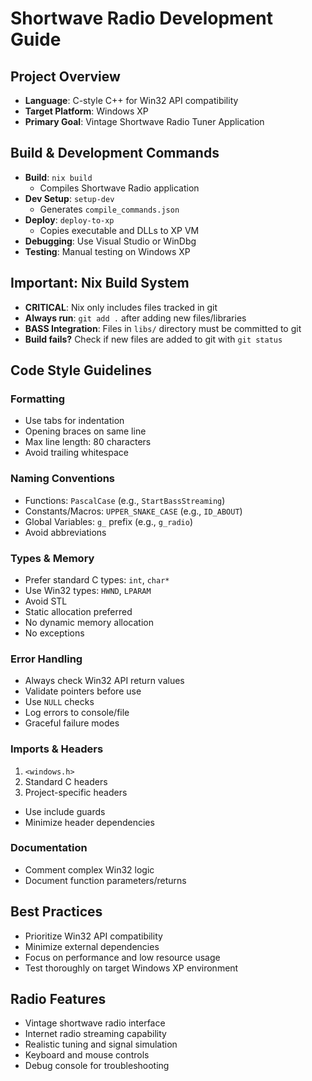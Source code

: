 # Shortwave Radio Development Guide

## Project Overview
- **Language**: C-style C++ for Win32 API compatibility
- **Target Platform**: Windows XP
- **Primary Goal**: Vintage Shortwave Radio Tuner Application

## Build & Development Commands
- **Build**: `nix build`
  - Compiles Shortwave Radio application
- **Dev Setup**: `setup-dev`
  - Generates `compile_commands.json`
- **Deploy**: `deploy-to-xp`
  - Copies executable and DLLs to XP VM
- **Debugging**: Use Visual Studio or WinDbg
- **Testing**: Manual testing on Windows XP

## Important: Nix Build System
- **CRITICAL**: Nix only includes files tracked in git
- **Always run**: `git add .` after adding new files/libraries
- **BASS Integration**: Files in `libs/` directory must be committed to git
- **Build fails?** Check if new files are added to git with `git status`

## Code Style Guidelines

### Formatting
- Use tabs for indentation
- Opening braces on same line
- Max line length: 80 characters
- Avoid trailing whitespace

### Naming Conventions
- Functions: `PascalCase` (e.g., `StartBassStreaming`)
- Constants/Macros: `UPPER_SNAKE_CASE` (e.g., `ID_ABOUT`)
- Global Variables: `g_` prefix (e.g., `g_radio`)
- Avoid abbreviations

### Types & Memory
- Prefer standard C types: `int`, `char*`
- Use Win32 types: `HWND`, `LPARAM`
- Avoid STL
- Static allocation preferred
- No dynamic memory allocation
- No exceptions

### Error Handling
- Always check Win32 API return values
- Validate pointers before use
- Use `NULL` checks
- Log errors to console/file
- Graceful failure modes

### Imports & Headers
1. `<windows.h>`
2. Standard C headers
3. Project-specific headers
- Use include guards
- Minimize header dependencies

### Documentation
- Comment complex Win32 logic
- Document function parameters/returns

## Best Practices
- Prioritize Win32 API compatibility
- Minimize external dependencies
- Focus on performance and low resource usage
- Test thoroughly on target Windows XP environment

## Radio Features
- Vintage shortwave radio interface
- Internet radio streaming capability
- Realistic tuning and signal simulation
- Keyboard and mouse controls
- Debug console for troubleshooting